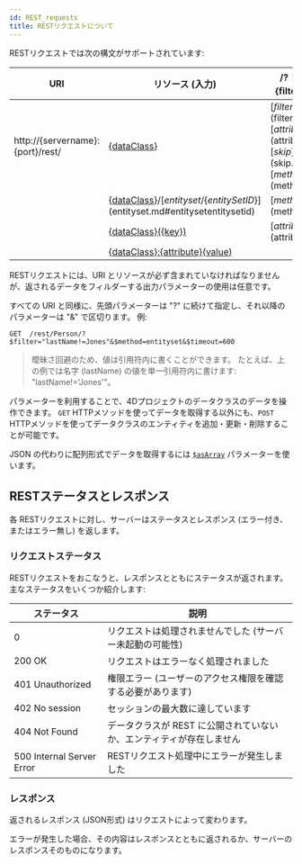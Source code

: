 ```yaml
---
id: REST_requests
title: RESTリクエストについて
---
```


RESTリクエストでは次の構文がサポートされています:

| URI                                                              | リソース (入力)                                                                                      | /? または &\{filter\} (出力)                                                                                                                                      |
| ---------------------------------------------------------------- | ----------------------------------------------------------------------------------------------------------------- | ----------------------------------------------------------------------------------------------------------------------------------------------------------------------------------------------------- |
| http://{servername}:{port}/rest/ | [\{dataClass\}](dataClass.md)                                                                                   | [$filter]($filter.md), [$attributes]($attributes.md), [$skip]($skip.md), [$method=...]($method.md)... |
|                                                                  | [\{dataClass\}](dataClass.md)/[$entityset/\{entitySetID\}]($entityset.md#entitysetentitysetid)                | [$method=...]($method.md)                                                                                                                             |
|                                                                  | [\{dataClass\}({key})](dataClass.md#dataclasskey)                                            | [$attributes]($attributes.md)                                                                                                                                                                         |
|                                                                  | [\{dataClass\}:\{attribute\}(value)](dataClass.md#dataclassattributevalue) |                                                                                                                                                                                                       |

RESTリクエストには、URI とリソースが必ず含まれていなければなりませんが、返されるデータをフィルダーする出力パラメーターの使用は任意です。

すべての URI と同様に、先頭パラメーターは "?" に続けて指定し、それ以降のパラメーターは "&" で区切ります。 例:

`GET  /rest/Person/?$filter="lastName!=Jones"&$method=entityset&$timeout=600`

> 曖昧さ回避のため、値は引用符内に書くことができます。 たとえば、上の例では名字 (lastName) の値を単一引用符内に書けます: "lastName!='Jones'"。

パラメーターを利用することで、4Dプロジェクトのデータクラスのデータを操作できます。 `GET` HTTPメソッドを使ってデータを取得する以外にも、`POST` HTTPメソッドを使ってデータクラスのエンティティを追加・更新・削除することが可能です。

JSON の代わりに配列形式でデータを取得するには [`$asArray`]($asArray.md) パラメーターを使います。

## RESTステータスとレスポンス

各 RESTリクエストに対し、サーバーはステータスとレスポンス (エラー付き、またはエラー無し) を返します。

### リクエストステータス

RESTリクエストをおこなうと、レスポンスとともにステータスが返されます。 主なステータスをいくつか紹介します:

| ステータス                     | 説明                                                 |
| ------------------------- | -------------------------------------------------- |
| 0                         | リクエストは処理されませんでした (サーバー未起動の可能性)  |
| 200 OK                    | リクエストはエラーなく処理されました                                 |
| 401 Unauthorized          | 権限エラー (ユーザーのアクセス権限を確認する必要があります) |
| 402 No session            | セッションの最大数に達しています                                   |
| 404 Not Found             | データクラスが REST に公開されていないか、エンティティが存在しません              |
| 500 Internal Server Error | RESTリクエスト処理中にエラーが発生しました                            |

### レスポンス

返されるレスポンス (JSON形式) はリクエストによって変わります。

エラーが発生した場合、その内容はレスポンスとともに返されるか、サーバーのレスポンスそのものになります。
